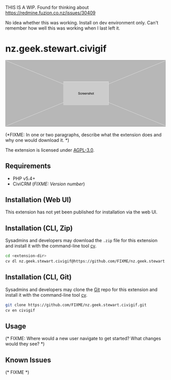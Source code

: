 THIS IS A WIP. Found for thinking about https://redmine.fuzion.co.nz/issues/30409

No idea whether this was working. Install on dev environment only. Can't remember how well this was working when I last left it.

# nz.geek.stewart.civigif

![Screenshot](/images/screenshot.png)

(*FIXME: In one or two paragraphs, describe what the extension does and why one would download it. *)

The extension is licensed under [AGPL-3.0](LICENSE.txt).

## Requirements

* PHP v5.4+
* CiviCRM (*FIXME: Version number*)

## Installation (Web UI)

This extension has not yet been published for installation via the web UI.

## Installation (CLI, Zip)

Sysadmins and developers may download the `.zip` file for this extension and
install it with the command-line tool [cv](https://github.com/civicrm/cv).

```bash
cd <extension-dir>
cv dl nz.geek.stewart.civigif@https://github.com/FIXME/nz.geek.stewart.civigif/archive/master.zip
```

## Installation (CLI, Git)

Sysadmins and developers may clone the [Git](https://en.wikipedia.org/wiki/Git) repo for this extension and
install it with the command-line tool [cv](https://github.com/civicrm/cv).

```bash
git clone https://github.com/FIXME/nz.geek.stewart.civigif.git
cv en civigif
```

## Usage

(* FIXME: Where would a new user navigate to get started? What changes would they see? *)

## Known Issues

(* FIXME *)
